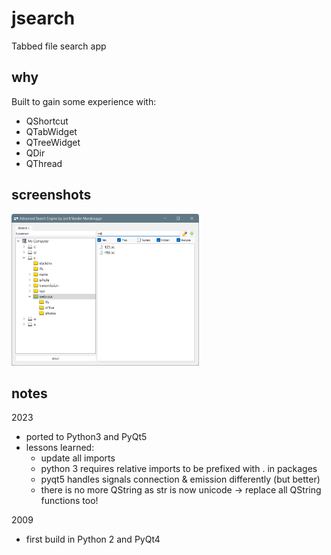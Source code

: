# jsearch
Tabbed file search app  
  
## why
Built to gain some experience with: 

* QShortcut
* QTabWidget
* QTreeWidget
* QDir
* QThread

## screenshots
[<img src="doc/screenshot_py3.png" width="300"/>](doc/screenshot_py3.png)

## notes
2023
- ported to Python3 and PyQt5
- lessons learned: 
  - update all imports
  - python 3 requires relative imports to be prefixed with . in packages
  - pyqt5 handles signals connection & emission differently (but better)
  - there is no more QString as str is now unicode -> replace all QString functions too! 

2009
- first build in Python 2 and PyQt4
